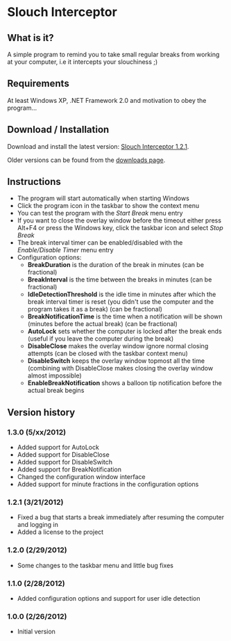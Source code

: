 # Slouch Interceptor

## What is it?

A simple program to remind you to take small regular breaks from working at your computer, i.e it intercepts your slouchiness ;)

## Requirements

At least Windows XP, .NET Framework 2.0 and motivation to obey the program...

## Download / Installation

Download and install the latest version: [Slouch Interceptor 1.2.1](https://bitbucket.org/mikoro/slouchinterceptor/downloads/Slouch%20Interceptor%201.2.1.msi).

Older versions can be found from the [downloads page](https://bitbucket.org/mikoro/slouchinterceptor/downloads).

## Instructions

- The program will start automatically when starting Windows
- Click the program icon in the taskbar to show the context menu
- You can test the program with the _Start Break_ menu entry
- If you want to close the overlay window before the timeout either press Alt+F4 or press the Windows key, click the taskbar icon and select _Stop Break_
- The break interval timer can be enabled/disabled with the _Enable/Disable Timer_ menu entry
- Configuration options:
    - **BreakDuration** is the duration of the break in minutes (can be fractional)
    - **BreakInterval** is the time between the breaks in minutes (can be fractional)
    - **IdleDetectionThreshold** is the idle time in minutes after which the break interval timer is reset (you didn't use the computer and the program takes it as a break) (can be fractional)
    - **BreakNotificationTime** is the time when a notification will be shown (minutes before the actual break) (can be fractional)
    - **AutoLock** sets whether the computer is locked after the break ends (useful if you leave the computer during the break)
    - **DisableClose** makes the overlay window ignore normal closing attempts (can be closed with the taskbar context menu)
    - **DisableSwitch** keeps the overlay window topmost all the time (combining with DisableClose makes closing the overlay window almost impossible)
    - **EnableBreakNotification** shows a balloon tip notification before the actual break begins

## Version history

### 1.3.0 (5/xx/2012)

- Added support for AutoLock
- Added support for DisableClose
- Added support for DisableSwitch
- Added support for BreakNotification
- Changed the configuration window interface
- Added support for minute fractions in the configuration options

### 1.2.1 (3/21/2012)

- Fixed a bug that starts a break immediately after resuming the computer and logging in
- Added a license to the project

### 1.2.0 (2/29/2012)

- Some changes to the taskbar menu and little bug fixes

### 1.1.0 (2/28/2012)

- Added configuration options and support for user idle detection

### 1.0.0 (2/26/2012)

- Initial version
